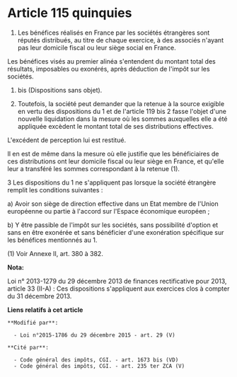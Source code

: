 # Article 115 quinquies

1. Les bénéfices réalisés en France par les sociétés étrangères sont réputés distribués, au titre de chaque exercice, à des
associés n'ayant pas leur domicile fiscal ou leur siège social en France.

Les bénéfices visés au premier alinéa s'entendent du montant total des résultats, imposables ou exonérés, après déduction de
l'impôt sur les sociétés.

1. bis (Dispositions sans objet).

2. Toutefois, la société peut demander que la retenue à la source exigible en vertu des dispositions du 1 et de l'article 119
bis 2 fasse l'objet d'une nouvelle liquidation dans la mesure où les sommes auxquelles elle a été appliquée excèdent le
montant total de ses distributions effectives.

L'excédent de perception lui est restitué.

Il en est de même dans la mesure où elle justifie que les bénéficiaires de ces distributions ont leur domicile fiscal ou leur
siège en France, et qu'elle leur a transféré les sommes correspondant à la retenue (1).

3 Les dispositions du 1 ne s'appliquent pas lorsque la société étrangère remplit les conditions suivantes :

a) Avoir son siège de direction effective dans un Etat membre de l'Union européenne ou partie à l'accord sur l'Espace
économique européen ;

b) Y être passible de l'impôt sur les sociétés, sans possibilité d'option et sans en être exonérée et sans bénéficier d'une
exonération spécifique sur les bénéfices mentionnés au 1.

(1) Voir Annexe II, art. 380 à 382.

**Nota:**

Loi n° 2013-1279 du 29 décembre 2013 de finances rectificative pour 2013, article 33 (II-A) : Ces dispositions  s'appliquent
aux exercices clos à compter du 31 décembre 2013.

**Liens relatifs à cet article**

	**Modifié par**:

	  - Loi n°2015-1786 du 29 décembre 2015 - art. 29 (V)

	**Cité par**:

	  - Code général des impôts, CGI. - art. 1673 bis (VD)
	  - Code général des impôts, CGI. - art. 235 ter ZCA (V)
